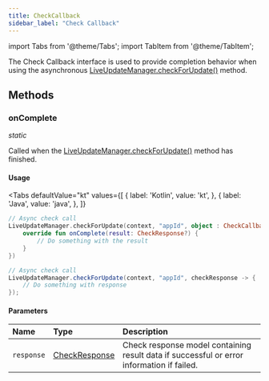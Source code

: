 ```yaml
---
title: CheckCallback
sidebar_label: "Check Callback"
---
```


import Tabs from '@theme/Tabs';
import TabItem from '@theme/TabItem';

The Check Callback interface is used to provide completion behavior when using the asynchronous [LiveUpdateManager.checkForUpdate()](./live-update-manager#checkforupdate) method.

## Methods

### onComplete
_static_

Called when the [LiveUpdateManager.checkForUpdate()](./live-update-manager#checkforupdate) method has finished.

#### Usage
<Tabs
    defaultValue="kt"
    values={[
        { label: 'Kotlin', value: 'kt', },
        { label: 'Java', value: 'java', },
    ]}
>
<TabItem value="kt">

```kotlin
// Async check call
LiveUpdateManager.checkForUpdate(context, "appId", object : CheckCallback {
    override fun onComplete(result: CheckResponse?) {
        // Do something with the result
    }
})
```

</TabItem>
<TabItem value="java">

```java
// Async check call
LiveUpdateManager.checkForUpdate(context, "appId", checkResponse -> {
    // Do something with response
});
```

</TabItem>
</Tabs>

#### Parameters

Name | Type | Description
:------ | :------ | :------
`response` | [CheckResponse](./check-response) | Check response model containing result data if successful or error information if failed.
